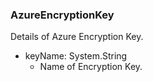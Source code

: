 ### AzureEncryptionKey
Details of Azure Encryption Key.

- keyName: System.String
  - Name of Encryption Key.
